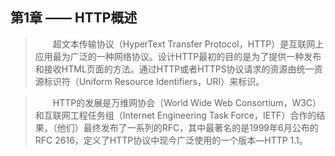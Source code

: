 第1章 —— HTTP概述
---


> 　　超文本传输协议（HyperText Transfer Protocol，HTTP）是互联网上应用最为广泛的一种网络协议。设计HTTP最初的目的是为了提供一种发布和接收HTML页面的方法。通过HTTP或者HTTPS协议请求的资源由统一资源标识符（Uniform Resource Identifiers，URI）来标识。

> 　　HTTP的发展是万维网协会（World Wide Web Consortium，W3C）和互联网工程任务组（Internet Engineering Task Force，IETF）合作的结果，（他们）最终发布了一系列的RFC，其中最著名的是1999年6月公布的RFC 2616，定义了HTTP协议中现今广泛使用的一个版本—HTTP 1.1。
